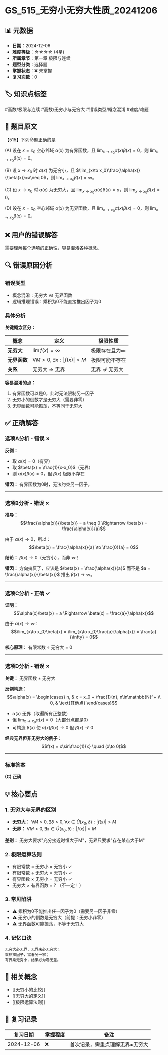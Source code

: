 # GS_515_无穷小无穷大性质_20241206

## 📊 元数据
- **日期**：2024-12-06
- **难度等级**：☆☆☆☆ (4星)
- **所属章节**：第一章 极限与连续
- **题型分类**：选择题
- **掌握状态**：❌ 未掌握
- **复习次数**：0

## 🏷️ 知识点标签
#高数/极限与连续 #高数/无穷小与无穷大 #错误类型/概念混淆 #难度/难题

## 📝 题目原文
【515】下列命题正确的是

(A) 设在 $x=x_0$ 空心邻域 $\alpha(x)$ 为有界函数，且 $\lim_{x\to x_0}\alpha(x)\beta(x)=0$，则 $\lim_{x\to x_0}\beta(x)=0$。

(B) 设 $x\to x_0$ 时 $\alpha(x)$ 为无穷小，且 $\lim_{x\to x_0}\frac{\alpha(x)}{\beta(x)}=a\neq 0$，则 $\lim_{x\to x_0}\beta(x)=\infty$。

(C) 设 $x\to x_0$ 时 $\alpha(x)$ 为无穷大，且 $\lim_{x\to x_0}\alpha(x)\beta(x)=a$，则 $\lim_{x\to x_0}\beta(x)=0$。

(D) 设在 $x=x_0$ 空心邻域 $\alpha(x)$ 为无界函数，且 $\lim_{x\to x_0}\alpha(x)\beta(x)=0$，则 $\lim_{x\to x_0}\beta(x)=0$。

## ❌ 用户的错误解答
需要理解每个选项的正确性，容易混淆各种概念。

## 🔍 错误原因分析
### 错误类型
- 概念混淆：无穷大 vs 无界函数
- 逻辑推理错误：乘积为0不能直接推出因子为0

### 具体分析

**关键概念区分：**

| 概念 | 定义 | 极限性质 |
|------|------|---------|
| **无穷大** | $\lim f(x) = \infty$ | 极限存在且为$\infty$ |
| **无界函数** | $\forall M>0, \exists x: \|f(x)\|>M$ | 极限可能不存在 |
| **关系** | 无穷大 ⇒ 无界 | 无界 ⇏ 无穷大 |

**容易混淆的点：**
1. 有界函数可以是0，此时无法限制另一因子
2. 无穷小的倒数才是无穷大（需要非零）
3. 无界函数可能振荡，不等同于无穷大

## ✅ 正确解答

### 选项A分析 - 错误 ✗

**反例：**
- 取 $\alpha(x) = 0$（有界）
- 取 $\beta(x) = \frac{1}{x-x_0}$（无界）
- 则 $\alpha(x)\beta(x) = 0$，但 $\beta(x)$ 极限不存在

**错因：** 有界函数为0时，无法约束另一因子。

---

### 选项B分析 - 错误 ✗

**推导：**
$$\frac{\alpha(x)}{\beta(x)} = a \neq 0 \Rightarrow \beta(x) = \frac{\alpha(x)}{a}$$

由于 $\alpha(x) \to 0$，所以：
$$\beta(x) = \frac{\alpha(x)}{a} \to \frac{0}{a} = 0$$

**结论：** $\beta(x) \to 0$（无穷小），而非 $\infty$！

**错因：** 方向搞反了，应该是 $\beta(x) = \frac{\alpha(x)}{a}$ 而不是 $a = \frac{\alpha(x)}{\beta(x)}$ 推出 $\beta(x) \to \infty$。

---

### 选项C分析 - 正确 ✓

**证明：**
$$\alpha(x)\beta(x) = a \Rightarrow \beta(x) = \frac{a}{\alpha(x)}$$

由于 $\alpha(x) \to \infty$：
$$\lim_{x\to x_0}\beta(x) = \lim_{x\to x_0}\frac{a}{\alpha(x)} = \frac{a}{\infty} = 0$$

**核心原理：** 有限常数 ÷ 无穷大 = 0

---

### 选项D分析 - 错误 ✗

**关键：** 无界函数 ≠ 无穷大

**反例构造：**
$$\alpha(x) = \begin{cases}
n, & x = x_0 + \frac{1}{n}, n\in\mathbb{N}^+ \\
0, & \text{其他点}
\end{cases}$$

- $\alpha(x)$ 无界（取遍所有正整数）
- 但 $\lim_{x\to x_0}\alpha(x) = 0$（大部分点都是0）
- 可构造 $\beta(x)$ 使 $\alpha(x)\beta(x) \to 0$ 但 $\beta(x) \not\to 0$

**经典无界但非无穷大的例子：**
$$f(x) = x\sin\frac{1}{x} \quad (x\to 0)$$

---

### 标准答案
**(C) 正确**

## 💡 核心要点

### 1. 无穷大与无界的区别
- **无穷大：** $\forall M>0, \exists \delta>0, \forall x\in\mathring{U}(x_0,\delta): |f(x)|>M$
- **无界：** $\forall M>0, \exists x\in\mathring{U}(x_0,\delta): |f(x)|>M$

**差别：** 无穷大要求"充分接近时恒大于M"，无界只要求"存在某点大于M"

### 2. 极限运算法则
- 有限常数 × 无穷小 = 无穷小 ✓
- 有限常数 ÷ 无穷大 = 无穷小 ✓
- 有界函数 × 无穷小 = 无穷小 ✓
- 无穷大 × 有界函数 = ? （不一定！）

### 3. 常见陷阱
- ⚠️ 乘积为0不能推出任一因子为0（需要另一因子非零）
- ⚠️ 无穷小的倒数是无穷大（前提：无穷小非零）
- ⚠️ 无界函数可能振荡，不等于无穷大

### 4. 记忆口诀
```
无穷大必无界，无界未必无穷大；
乘积推因子，需看另一家；
有界乘无穷小，结果必为零无差。
```

## 📌 相关概念
- [[无穷小的比较]]
- [[无穷大的定义]]
- [[极限运算法则]]

## 📅 复习记录
| 复习日期 | 掌握程度 | 备注 |
|---------|---------|------|
| 2024-12-06 | ❌ | 首次记录，需重点理解无界≠无穷大 |